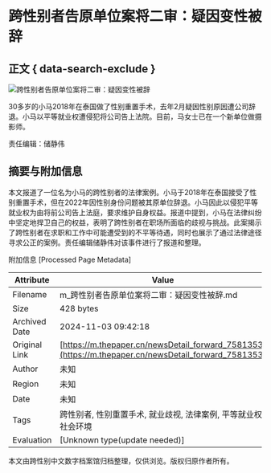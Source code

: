 # 跨性别者告原单位案将二审：疑因变性被辞

## 正文 { data-search-exclude }


![跨性别者告原单位案将二审：疑因变性被辞](https://imagecloud.thepaper.cn/thepaper/image/69/411/941.png)

30多岁的小马2018年在泰国做了性别重置手术，去年2月疑因性别原因遭公司辞退。小马以平等就业权遭侵犯将公司告上法院。目前，马女士已在一个新单位做摄影师。

责任编辑：储静伟

## 摘要与附加信息

<!-- tcd_abstract -->
本文报道了一位名为小马的跨性别者的法律案例。小马于2018年在泰国接受了性别重置手术，但在2022年因性别身份问题被其原单位辞退。小马因此以侵犯平等就业权为由将前公司告上法庭，要求维护自身权益。报道中提到，小马在法律纠纷中坚定地捍卫自己的权益，表明了跨性别者在职场所面临的歧视与挑战。此案揭示了跨性别者在求职和工作中可能遭受到的不平等待遇，同时也展示了通过法律途径寻求公正的案例。责任编辑储静伟对该事件进行了报道和整理。
<!-- tcd_abstract_end -->

附加信息 [Processed Page Metadata]

| Attribute       | Value                                  |
|-----------------|----------------------------------------|
| Filename        | m_跨性别者告原单位案将二审：疑因变性被辞.md                             |
| Size            | 428 bytes                           |
| Archived Date   | 2024-11-03 09:42:18                             |
| Original Link   | [https://m.thepaper.cn/newsDetail_forward_7581353](https://m.thepaper.cn/newsDetail_forward_7581353)                       |
| Author          | 未知                               |
| Region          | 未知                               |
| Date            | 未知                                 |
| Tags            | 跨性别者, 性别重置手术, 就业歧视, 法律案例, 平等就业权, 社会环境                                 |
| Evaluation            | [Unknown type(update needed)]                                 |
<!-- tcd_table_end -->

本文由跨性别中文数字档案馆归档整理，仅供浏览。版权归原作者所有。
